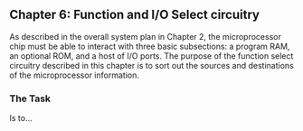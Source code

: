 ## Chapter 6: Function and I/O Select circuitry

As described in the overall system plan in Chapter 2, the microprocessor chip must be able to interact with three basic subsections: a program RAM, an optional ROM, and a host of I/O ports. The purpose of the function select circuitry described in this chapter is to sort out the sources and destinations of the microprocessor information.

### The Task

Is to...